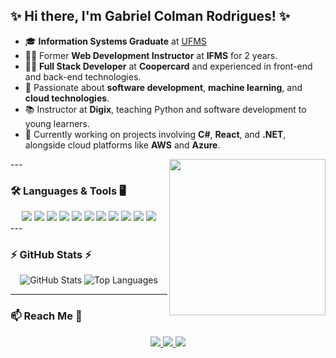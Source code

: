 ## ✨ Hi there, I'm Gabriel Colman Rodrigues! ✨

- 🎓 **Information Systems Graduate** at [UFMS](https://ufms.br)
- 👨‍🏫 Former **Web Development Instructor** at **IFMS** for 2 years.
- 👨‍💻 **Full Stack Developer** at **Coopercard** and experienced in front-end and back-end technologies.
- 🚀 Passionate about **software development**, **machine learning**, and **cloud technologies**.
- 📚 Instructor at **Digix**, teaching Python and software development to young learners.
- 🤖 Currently working on projects involving **C#**, **React**, and **.NET**, alongside cloud platforms like **AWS** and **Azure**.

<img align='right' src="https://media.giphy.com/media/iIqmM5tTjmpOB9mpbn/giphy.gif" width="250">
---

### 🛠️ Languages & Tools 🖥️
<div align="center">
  <!-- https://github.com/inttter/md-badges -->
  <img src="https://img.shields.io/badge/JavaScript-323330?style=for-the-badge&logo=javascript&logoColor=F7DF1E" />
  <img src="https://img.shields.io/badge/C%23-239120?style=for-the-badge&logo=c-sharp&logoColor=white" />
  <img src="https://img.shields.io/badge/Python-3776AB?style=for-the-badge&logo=python&logoColor=white" />
  <img src="https://img.shields.io/badge/Node.js-43853D?style=for-the-badge&logo=node.js&logoColor=white" />
  <img src="https://img.shields.io/badge/React-20232A?style=for-the-badge&logo=react&logoColor=61DAFB" />
  <img src="https://img.shields.io/badge/PostgreSQL-316192?style=for-the-badge&logo=postgresql&logoColor=white" />
  <img src="https://img.shields.io/badge/Docker-2496ED?style=for-the-badge&logo=docker&logoColor=white" />
  <img src="https://img.shields.io/badge/AWS-232F3E?style=for-the-badge&logo=amazon-aws&logoColor=white" />
  <img src="https://img.shields.io/badge/MongoDB-4EA94B?style=for-the-badge&logo=mongodb&logoColor=white" />
  <img src="https://img.shields.io/badge/TypeScript-007ACC?style=for-the-badge&logo=typescript&logoColor=white" />
  <img src="https://img.shields.io/badge/Trello-0052CC?logo=trello&logoColor=fff" />
</div>
---

### ⚡ GitHub Stats ⚡

<div align="center">
  <img src="https://github-readme-stats.vercel.app/api?username=gabriel-colman&show_icons=true&theme=radical" alt="GitHub Stats" />
  <img src="https://github-readme-stats.vercel.app/api/top-langs/?username=gabriel-colman&layout=compact&theme=radical" alt="Top Languages" />
</div>

---

### 📫 Reach Me 💬
<div align="center">
  <a href="https://www.linkedin.com/in/gabriel-colman-rodrigues-a09352113/">
    <img src="https://img.shields.io/badge/LinkedIn-0077B5?style=for-the-badge&logo=linkedin&logoColor=white" />
  </a>
  <a href="mailto:gabrielcolman7@gmail.com">
    <img src="https://img.shields.io/badge/Gmail-D14836?style=for-the-badge&logo=gmail&logoColor=white" />
  </a>
  <a href="https://www.instagram.com/gabriel.colman.75/">
    <img src="https://img.shields.io/badge/Instagram-E4405F?style=for-the-badge&logo=instagram&logoColor=white" />
  </a>
</div>
